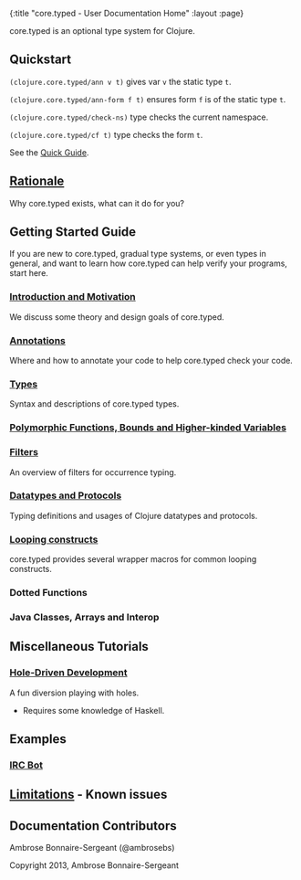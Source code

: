 {:title "core.typed - User Documentation Home"
 :layout :page}

core.typed is an optional type system for Clojure.

## Quickstart

`(clojure.core.typed/ann v t)` gives var `v` the static type `t`.

`(clojure.core.typed/ann-form f t)` ensures form `f` is of the static type `t`.

`(clojure.core.typed/check-ns)` type checks the current namespace.

`(clojure.core.typed/cf t)` type checks the form `t`.

See the [Quick Guide](quick_guide/).

## [Rationale](rationale/)

Why core.typed exists, what can it do for you?

## Getting Started Guide

If you are new to core.typed, gradual type systems, or even types in general, and want to learn how
core.typed can help verify your programs, start here.

### [Introduction and Motivation](start/introduction_and_motivation/)

We discuss some theory and design goals of core.typed.

### [Annotations](start/annotations/)

Where and how to annotate your code to help core.typed check your code.

### [Types](types/)

Syntax and descriptions of core.typed types.

### [Polymorphic Functions, Bounds and Higher-kinded Variables](poly_fn/)

### [Filters](filters/)

An overview of filters for occurrence typing.

### [Datatypes and Protocols](mm_protocol_datatypes/)

Typing definitions and usages of Clojure datatypes and protocols.

### [Looping constructs](loops/)

core.typed provides several wrapper macros for common looping constructs.

### Dotted Functions
### Java Classes, Arrays and Interop

## Miscellaneous Tutorials

### [Hole-Driven Development](https://github.com/clojure/core.typed/blob/master/src/test/clojure/clojure/core/typed/test/hole.clj)

A fun diversion playing with holes.
- Requires some knowledge of Haskell.

## Examples

### [IRC Bot](https://github.com/frenchy64/Parjer)

## [Limitations](limitations/) - Known issues

## Documentation Contributors

Ambrose Bonnaire-Sergeant (@ambrosebs)

Copyright 2013, Ambrose Bonnaire-Sergeant
